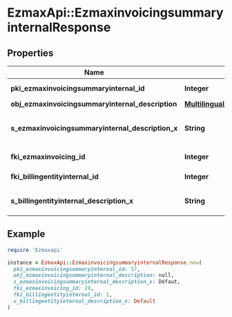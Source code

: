 # EzmaxApi::EzmaxinvoicingsummaryinternalResponse

## Properties

| Name | Type | Description | Notes |
| ---- | ---- | ----------- | ----- |
| **pki_ezmaxinvoicingsummaryinternal_id** | **Integer** | The unique ID of the Ezmaxinvoicingsummaryinternal | [optional] |
| **obj_ezmaxinvoicingsummaryinternal_description** | [**MultilingualEzmaxinvoicingsummaryinternalDescription**](MultilingualEzmaxinvoicingsummaryinternalDescription.md) |  |  |
| **s_ezmaxinvoicingsummaryinternal_description_x** | **String** | The Ezmaxinvoicingsummaryinternal description in the language of the requester |  |
| **fki_ezmaxinvoicing_id** | **Integer** | The unique ID of the Ezmaxinvoicing | [optional] |
| **fki_billingentityinternal_id** | **Integer** | The unique ID of the Billingentityinternal. |  |
| **s_billingentityinternal_description_x** | **String** | The description of the Billingentityinternal in the language of the requester |  |

## Example

```ruby
require 'Ezmaxapi'

instance = EzmaxApi::EzmaxinvoicingsummaryinternalResponse.new(
  pki_ezmaxinvoicingsummaryinternal_id: 57,
  obj_ezmaxinvoicingsummaryinternal_description: null,
  s_ezmaxinvoicingsummaryinternal_description_x: Défaut,
  fki_ezmaxinvoicing_id: 28,
  fki_billingentityinternal_id: 1,
  s_billingentityinternal_description_x: Default
)
```

